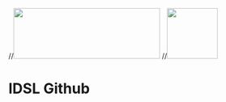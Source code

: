 //<img src=https://github.com/IDSL-SeoulTech/Cover_Page/blob/main/IDSL_Logo.png width="289" height="100"/>
//<img src=https://github.com/IDSL-SeoulTech/Cover_Page/blob/main/seoultech%20image.svg width="100" height="100"/>
# IDSL Github

